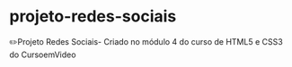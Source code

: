 # projeto-redes-sociais
✏️Projeto Redes Sociais- Criado no módulo 4 do curso de HTML5 e CSS3 do CursoemVideo
